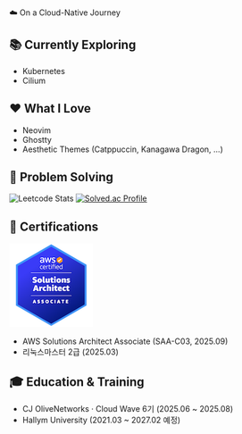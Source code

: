 ☁️ On a Cloud-Native Journey

## 📚 Currently Exploring
- Kubernetes
- Cilium

## ❤️ What I Love
- Neovim
- Ghostty
- Aesthetic Themes (Catppuccin, Kanagawa Dragon, ...)

## 🧩 Problem Solving
![Leetcode Stats](https://leetcode.card.workers.dev/?username=fudoge)
[![Solved.ac Profile](http://mazassumnida.wtf/api/v2/generate_badge?boj=chaewoon67)](https://solved.ac/chaewoon67/)

## 🏅 Certifications
[![AWS Certified Solutions Architect - Associate](aws-certified-solutions-architect-associate-open-badge-v3.png)](https://www.credly.com/badges/a0cb166b-4cb5-4f8d-a40a-b2bf3b7e444d/public_url)
- AWS Solutions Architect Associate (SAA-C03, 2025.09)
- 리눅스마스터 2급 (2025.03)

## 🎓 Education & Training
- CJ OliveNetworks · Cloud Wave 6기 (2025.06 ~ 2025.08)
- Hallym University (2021.03 ~ 2027.02 예정)
